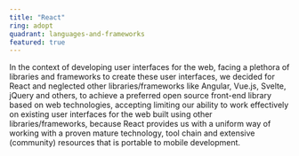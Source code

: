 ```yaml
---
title: "React"
ring: adopt
quadrant: languages-and-frameworks
featured: true
---
```


In the context of developing user interfaces for the web, facing a plethora of libraries and frameworks to create these user interfaces, we decided for React and neglected other libraries/frameworks like Angular, Vue.js, Svelte, jQuery and others, to achieve a preferred open source front-end library based on web technologies, accepting limiting our ability to work effectively on existing user interfaces for the web built using other libraries/frameworks, because React provides us with a uniform way of working with a proven mature technology, tool chain and extensive (community) resources that is portable to mobile development.